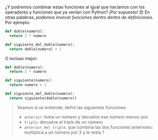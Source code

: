 ¿Y podremos combinar estas funciones al igual que hacíamos con los operadores y funciones que ya venían con Python? ¡Por supuesto! :heart_eyes: En otras palabras, _podemos invocar funciones dentro dentro de definiciones_. Por ejemplo:

```python
def doble(numero):
  return 2 * numero

def siguiente_del_doble(numero):
  return doble(numero) + 1
```

O incluso mejor:

```python
def doble(numero):
  return 2 * numero

def siguiente(numero):
  return numero + 1

def siguiente_del_doble(numero):
  return siguiente(doble(numero))
```

> Veamos si se entiende; definí las siguientes funciones:
>
> * `anterior`: toma un número y devuelve ese número menos uno
> * `triple`: devuelve el triple de un número
> * `anterior_del_triple`, que combina las dos funciones anteriores: multiplica a un número por 3 y le resta 1
>
